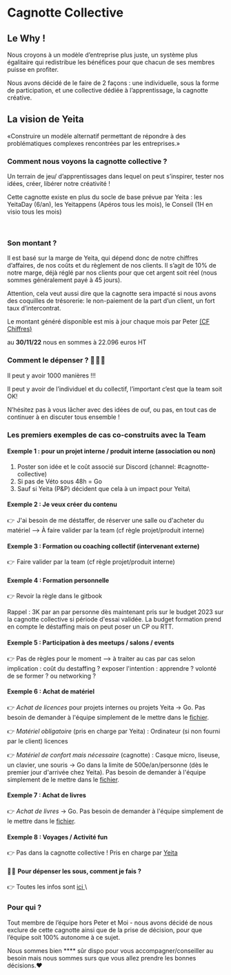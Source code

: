 # Cagnotte Collective

## Le Why !

Nous croyons à un modèle d’entreprise plus juste, un système plus égalitaire qui redistribue les bénéfices pour que chacun de ses membres puisse en profiter.&#x20;

Nous avons décidé de le faire de 2 façons : une individuelle, sous la forme de participation, et une collective dédiée à l’apprentissage, la cagnotte créative.&#x20;

## **La vision de Yeita**

«Construire un modèle alternatif permettant de répondre à des problématiques complexes rencontrées par les entreprises.»

### **Comment nous voyons la cagnotte collective ?**&#x20;

Un terrain de jeu/ d’apprentissages dans lequel on peut s’inspirer, tester nos idées, créer, libérer notre créativité !&#x20;

Cette cagnotte existe en plus du socle de base prévue par Yeita : les YeitaDay (6/an), les Yeitappens (Apéros tous les mois), le Conseil (1H en visio tous les mois) &#x20;

<figure><img src="../../.gitbook/assets/Cagnottes Yeita - Répartition.png" alt=""><figcaption></figcaption></figure>

### **Son montant ?**&#x20;

Il est basé sur la marge de Yeita, qui dépend donc de notre chiffres d’affaires, de nos coûts et du règlement de nos clients. Il s’agit de 10% de notre marge, déjà réglé par nos clients pour que cet argent soit réel (nous sommes généralement payé à 45 jours).&#x20;

Attention, cela veut aussi dire que la cagnotte sera impacté si nous avons des coquilles de trésorerie: le non-paiement de la part d’un client, un fort taux d’intercontrat.

Le montant généré disponible est mis à jour chaque mois par Peter [(CF Chiffres) ](nos-chiffres.md)

au **30/11/22** nous en sommes à 22.096 euros HT

### &#x20;**Comment le dépenser ?** 🤑 🤑 🤑 

Il peut y avoir 1000 manières !!!&#x20;

Il peut y avoir de l’individuel et du collectif, l’important c’est que la team soit OK!&#x20;

N’hésitez pas à vous lâcher avec des idées de ouf, ou pas, en tout cas de continuer à en discuter tous ensemble !&#x20;

### Les premiers exemples de cas co-construits avec la Team&#x20;

#### **Exemple 1 :  pour un projet interne / produit interne (association ou non)**

1. Poster son idée et le coût associé sur Discord (channel: #cagnotte-collective)
2. Si pas de Véto sous 48h = Go
3. Sauf si Yeita (P\&P) décident que cela à un impact pour Yeita\


#### **Exemple 2 : Je veux créer du contenu**

👉  J'ai besoin de me déstaffer, de réserver une salle ou d'acheter du matériel --> À faire valider par la team (cf règle projet/produit interne)

#### **Exemple 3 : Formation ou coaching collectif (intervenant externe)**&#x20;

👉  Faire valider par la team (cf règle projet/produit interne)

#### **Exemple 4 : Formation personnelle**&#x20;

👉 Revoir la règle dans le gitbook&#x20;

Rappel : 3K par an par personne dès maintenant pris sur le budget 2023 sur la cagnotte collective si période d'essai validée. La budget formation prend en compte le déstaffing mais on peut poser un CP ou RTT.&#x20;

#### **Exemple 5 : Participation à des meetups / salons / events**&#x20;

👉 Pas de règles pour le moment --> à traiter au cas par cas selon implication : coût du destaffing ? exposer l'intention : apprendre ? volonté de se former ? ou networking ?

#### **Exemple 6 : Achat de matériel**

👉 _Achat de licences_ pour projets internes ou projets Yeita -> Go. Pas besoin de demander à l'équipe simplement de le mettre dans le [fichier](https://docs.google.com/spreadsheets/d/1JcRWrmeCgsEMC5Gic3hqK1hUdj3QLWlScFIFyvIBY14/edit#gid=1393811237).&#x20;

👉 _Matériel obligatoire_ (pris en charge par Yeita) : Ordinateur (si non fourni par le client) licences

👉 _Matériel de confort mais nécessaire_ (cagnotte) : Casque micro, liseuse, un clavier, une souris -> Go dans la limite de 500e/an/personne (dès le premier jour d'arrivée chez Yeita). Pas besoin de demander à l'équipe simplement de le mettre dans le [fichier](https://docs.google.com/spreadsheets/d/1JcRWrmeCgsEMC5Gic3hqK1hUdj3QLWlScFIFyvIBY14/edit#gid=1393811237).&#x20;

#### **Exemple 7 : Achat de livres**

👉 _Achat de livres_ -> Go. Pas besoin de demander à l'équipe simplement de le mettre dans le [fichier](https://docs.google.com/spreadsheets/d/1JcRWrmeCgsEMC5Gic3hqK1hUdj3QLWlScFIFyvIBY14/edit#gid=1393811237).&#x20;

#### **Exemple  8 : Voyages / Activité fun**

👉 Pas dans la cagnotte collective ! Pris en charge par [Yeita ](rituels-and-suivi-mamie.md)



#### 🤑 🤑  **Pour dépenser les sous, comment je fais ?**&#x20;

👉 Toutes les infos sont [ici ](../les-premiers-pas-chez-yeita/carte-bancaire-greater-than-cagnotte.md)\


### **Pour qui ?**&#x20;

Tout membre de l’équipe hors Peter et Moi - nous avons décidé de nous exclure de cette cagnotte ainsi que de la prise de décision, pour que l’équipe soit 100% autonome à ce sujet.&#x20;

Nous sommes bien **** sûr dispo pour vous accompagner/conseiller au besoin mais nous sommes surs que vous allez prendre les bonnes décisions.:heart:
